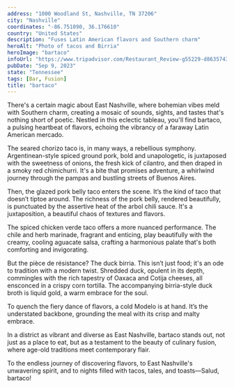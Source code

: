 ```yaml
---
address: "1000 Woodland St, Nashville, TN 37206"
city: "Nashville"
coordinates: "-86.751090, 36.176610"
country: "United States"
description: "Fuses Latin American flavors and Southern charm"
heroAlt: "Photo of tacos and Birria"
heroImage: "bartaco"
infoUrl: "https://www.tripadvisor.com/Restaurant_Review-g55229-d8635743-Reviews-Bartaco-Nashville_Davidson_County_Tennessee.html"
pubDate: "Sep 9, 2023"
state: "Tennessee"
tags: [Bar, Fusion]
title: "bartaco"
---
```


There's a certain magic about East Nashville, where bohemian vibes meld with Southern charm, creating a mosaic of sounds, sights, and tastes that's nothing short of poetic. Nestled in this eclectic tableau, you'll find bartaco, a pulsing heartbeat of flavors, echoing the vibrancy of a faraway Latin American mercado.

The seared chorizo taco is, in many ways, a rebellious symphony. Argentinean-style spiced ground pork, bold and unapologetic, is juxtaposed with the sweetness of onions, the fresh kick of cilantro, and then draped in a smoky red chimichurri. It's a bite that promises adventure, a whirlwind journey through the pampas and bustling streets of Buenos Aires.

Then, the glazed pork belly taco enters the scene. It’s the kind of taco that doesn’t tiptoe around. The richness of the pork belly, rendered beautifully, is punctuated by the assertive heat of the arbol chili sauce. It's a juxtaposition, a beautiful chaos of textures and flavors.

The spiced chicken verde taco offers a more nuanced performance. The chile and herb marinade, fragrant and enticing, play beautifully with the creamy, cooling aguacate salsa, crafting a harmonious palate that's both comforting and invigorating.

But the pièce de résistance? The duck birria. This isn’t just food; it's an ode to tradition with a modern twist. Shredded duck, opulent in its depth, commingles with the rich tapestry of Oaxaca and Cotija cheeses, all ensconced in a crispy corn tortilla. The accompanying birria-style duck broth is liquid gold, a warm embrace for the soul.

To quench the fiery dance of flavors, a cold Modelo is at hand. It’s the understated backbone, grounding the meal with its crisp and malty embrace.

In a district as vibrant and diverse as East Nashville, bartaco stands out, not just as a place to eat, but as a testament to the beauty of culinary fusion, where age-old traditions meet contemporary flair.

To the endless journey of discovering flavors, to East Nashville's unwavering spirit, and to nights filled with tacos, tales, and toasts—Salud, bartaco!
